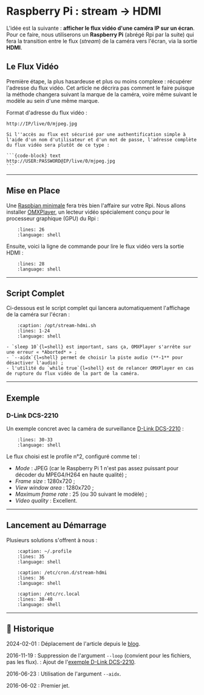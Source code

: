 # Raspberry Pi : stream → HDMI

L'idée est la suivante : **afficher le flux vidéo d'une caméra IP sur un écran**.
Pour ce faire, nous utiliserons un **Raspberry Pi** (abrégé Rpi par la suite) qui fera la transition entre le flux (*stream*) de la caméra vers l'écran, via la sortie **HDMI**.

## Le Flux Vidéo

Première étape, la plus hasardeuse et plus ou moins complexe : récupérer l'adresse du flux vidéo. Cet article ne décrira pas comment le faire puisque la méthode changera suivant la marque de la caméra, voire même suivant le modèle au sein d'une même marque.

Format d'adresse du flux vidéo :

```{code-block} text
http://IP/live/0/mjpeg.jpg
```

````{note}
Si l''accès au flux est sécurisé par une authentification simple à l'aide d'un nom d'utilisateur et d'un mot de passe, l'adresse complète du flux vidéo sera plutôt de ce type :

```{code-block} text
http://USER:PASSWORD@IP/live/0/mjpeg.jpg
```
````

---

## Mise en Place

Une [Raspbian minimale](https://www.tiger-222.fr/?d=2016/01/04/17/25/32-raspbian-installation-minimale) fera très bien l'affaire sur votre Rpi. Nous allons installer [OMXPlayer](https://github.com/popcornmix/omxplayer), un lecteur vidéo spécialement conçu pour le processeur graphique (GPU) du Rpi :

```{literalinclude} snippets/raspberry-pi-stream-hdmi.sh
    :lines: 26
    :language: shell
```

Ensuite, voici la ligne de commande pour lire le flux vidéo vers la sortie HDMI :

```{literalinclude} snippets/raspberry-pi-stream-hdmi.sh
    :lines: 28
    :language: shell
```

---

## Script Complet

Ci-dessous est le script complet qui lancera automatiquement l'affichage de la caméra sur l'écran :

```{literalinclude} snippets/raspberry-pi-stream-hdmi.sh
    :caption: /opt/stream-hdmi.sh
    :lines: 1-24
    :language: shell
```

```{note}
- `sleep 10`{l=shell} est important, sans ça, OMXPlayer s'arrête sur une erreur « *Aborted* » ;
- `--aidx`{l=shell} permet de choisir la piste audio (**-1** pour désactiver l'audio) ;
- l'utilité du `while true`{l=shell} est de relancer OMXPlayer en cas de rupture du flux vidéo de la part de la caméra.
```

---

## Exemple

### D-Link DCS-2210

Un exemple concret avec la caméra de surveillance [D-Link DCS-2210](http://www.dlink.com/fr/fr/support/product/dcs-2210-full-hd-poe-day-night-camera) :

```{literalinclude} snippets/raspberry-pi-stream-hdmi.sh
    :lines: 30-33
    :language: shell
```

Le flux choisi est le profile n°2, configuré comme tel :

- *Mode* : JPEG (car le Raspberry Pi 1 n'est pas assez puissant pour décoder du MPEG4/H264 en haute qualité) ;
- *Frame size* : 1280x720 ;
- *View window area* : 1280x720 ;
- *Maximum frame rate* : 25 (ou 30 suivant le modèle) ;
- *Video quality* : Excellent.

---

## Lancement au Démarrage

Plusieurs solutions s'offrent à nous :

```{literalinclude} snippets/raspberry-pi-stream-hdmi.sh
    :caption: ~/.profile
    :lines: 35
    :language: shell
```

```{literalinclude} snippets/raspberry-pi-stream-hdmi.sh
    :caption: /etc/cron.d/stream-hdmi
    :lines: 36
    :language: shell
```

```{literalinclude} snippets/raspberry-pi-stream-hdmi.sh
    :caption: /etc/rc.local
    :lines: 38-40
    :language: shell
```

---

## 📜 Historique

2024-02-01
: Déplacement de l'article depuis le [blog](https://www.tiger-222.fr/?d=2016/03/31/15/25/19-script-de-mise-a-jour-de-gogs).

2016-11-19
: Suppression de l'argument `--loop` (convient pour les fichiers, pas les flux).
: Ajout de l'[exemple D-Link DCS-2210](#d-link-dcs-2210).

2016-06-23
: Utilisation de l'argument `--aidx`.

2016-06-02
: Premier jet.
